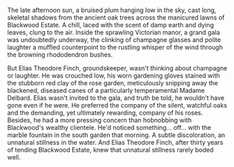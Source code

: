 The late afternoon sun, a bruised plum hanging low in the sky, cast long, skeletal shadows from the ancient oak trees across the manicured lawns of Blackwood Estate. A chill, laced with the scent of damp earth and dying leaves, clung to the air. Inside the sprawling Victorian manor, a grand gala was undoubtedly underway, the clinking of champagne glasses and polite laughter a muffled counterpoint to the rustling whisper of the wind through the browning rhododendron bushes.

But Elias Theodore Finch, groundskeeper, wasn't thinking about champagne or laughter. He was crouched low, his worn gardening gloves stained with the stubborn red clay of the rose garden, meticulously snipping away the blackened, diseased canes of a particularly temperamental Madame Delbard. Elias wasn't invited to the gala, and truth be told, he wouldn't have gone even if he were. He preferred the company of the silent, watchful oaks and the demanding, yet ultimately rewarding, company of his roses. Besides, he had a more pressing concern than hobnobbing with Blackwood's wealthy clientele. He'd noticed something… off… with the marble fountain in the south garden that morning. A subtle discoloration, an unnatural stillness in the water. And Elias Theodore Finch, after thirty years of tending Blackwood Estate, knew that unnatural stillness rarely boded well.
